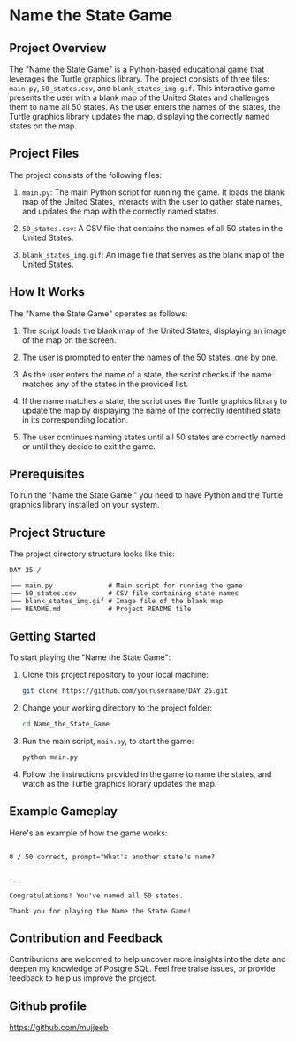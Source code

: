# Name the State Game

## Project Overview

The "Name the State Game" is a Python-based educational game that leverages the Turtle graphics library. The project consists of three files: `main.py`, `50_states.csv`, and `blank_states_img.gif`. This interactive game presents the user with a blank map of the United States and challenges them to name all 50 states. As the user enters the names of the states, the Turtle graphics library updates the map, displaying the correctly named states on the map.

## Project Files

The project consists of the following files:

1. `main.py`: The main Python script for running the game. It loads the blank map of the United States, interacts with the user to gather state names, and updates the map with the correctly named states.

2. `50_states.csv`: A CSV file that contains the names of all 50 states in the United States.

3. `blank_states_img.gif`: An image file that serves as the blank map of the United States.

## How It Works

The "Name the State Game" operates as follows:

1. The script loads the blank map of the United States, displaying an image of the map on the screen.

2. The user is prompted to enter the names of the 50 states, one by one.

3. As the user enters the name of a state, the script checks if the name matches any of the states in the provided list.

4. If the name matches a state, the script uses the Turtle graphics library to update the map by displaying the name of the correctly identified state in its corresponding location.

5. The user continues naming states until all 50 states are correctly named or until they decide to exit the game.

## Prerequisites

To run the "Name the State Game," you need to have Python and the Turtle graphics library installed on your system.

## Project Structure

The project directory structure looks like this:

```
DAY 25 /
│
├── main.py              # Main script for running the game
├── 50_states.csv        # CSV file containing state names
├── blank_states_img.gif # Image file of the blank map
├── README.md            # Project README file
```

## Getting Started

To start playing the "Name the State Game":

1. Clone this project repository to your local machine:

   ```bash
   git clone https://github.com/yourusername/DAY 25.git
   ```

2. Change your working directory to the project folder:

   ```bash
   cd Name_the_State_Game
   ```

3. Run the main script, `main.py`, to start the game:

   ```bash
   python main.py
   ```

4. Follow the instructions provided in the game to name the states, and watch as the Turtle graphics library updates the map.

## Example Gameplay

Here's an example of how the game works:

```plaintext

0 / 50 correct, prompt="What's another state's name?


...

Congratulations! You've named all 50 states.

Thank you for playing the Name the State Game!
```



## Contribution and Feedback

Contributions are welcomed to help uncover more insights into the data and deepen my knowledge of Postgre SQL. Feel free traise issues, or provide feedback to help us improve the project.


## Github profile
https://github.com/mujjeeb
